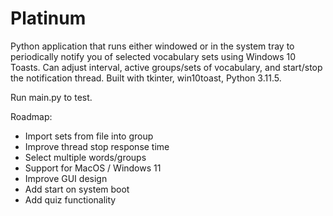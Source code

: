 # Platinum

Python application that runs either windowed or in the system tray to periodically notify you of selected vocabulary sets using Windows 10 Toasts. Can adjust interval, active groups/sets of vocabulary, and start/stop the notification thread. Built with tkinter, win10toast, Python 3.11.5.

Run main.py to test.

Roadmap:
- Import sets from file into group
- Improve thread stop response time
- Select multiple words/groups
- Support for MacOS / Windows 11
- Improve GUI design
- Add start on system boot
- Add quiz functionality
 
